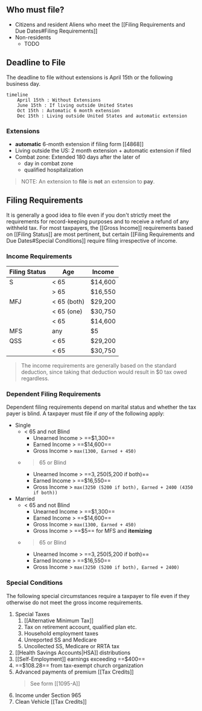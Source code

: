 ## Who must file?

- Citizens and resident Aliens who meet the [[Filing Requirements and Due Dates#Filing Requirements]]
- Non-residents 
	- TODO

## Deadline to File

The deadline to file without extensions is April 15th or the following business day.

```mermaid
timeline
	April 15th : Without Extensions
	June 15th : If living outside United States
	Oct 15th : Automatic 6 month extension
	Dec 15th : Living outside United States and automatic extension
```

### Extensions

- **automatic** 6-month extension if filing form [[4868]]
- Living outside the US: 2 month extension + automatic extension if filed
- Combat zone: Extended 180 days after the later of
	- day in combat zone
	- qualified hospitalization

> NOTE: An extension to **file** is **not** an extension to **pay**.

## Filing Requirements

It is generally a good idea to file even if you don't strictly meet the requirements for record-keeping purposes and to receive a refund of any withheld tax. For most taxpayers, the [[Gross Income]] requirements based on [[Filing Status]] are most pertinent, but certain [[Filing Requirements and Due Dates#Special Conditions]] require filing irrespective of income. 

### Income Requirements

|Filing Status     |Age     |Income |
|----------------- |--------|-------|
|S|< 65|$14,600|
||> 65|$16,550|
|MFJ|< 65 (both)|$29,200|
||< 65 (one)|$30,750|
||< 65|$14,600|
|MFS|any|$5|
|QSS|< 65|$29,200|
||< 65|$30,750|

> The income requirements are generally based on the standard deduction, since taking that deduction would result in $0 tax owed regardless.

### Dependent Filing Requirements

Dependent filing requirements depend on marital status and whether the tax payer is blind. A taxpayer must file if *any* of the following apply:

- Single
	- < 65 and not Blind
		- Unearned Income > ==$1,300==
		- Earned Income > ==$14,600==
		- Gross Income > `max(1300, Earned + 450)`
	- > 65 or Blind
		- Unearned Income > ==$3,250 ($5,200 if both)==
		- Earned Income > ==$16,550==
		- Gross Income > `max(3250 (5200 if both), Earned + 2400 (4350 if both))`
- Married
	- < 65 and not Blind
		- Unearned Income > ==$1,300==
		- Earned Income > ==$14,600==
		- Gross Income > `max(1300, Earned + 450)`
		- Gross Income > ==$5== for MFS and **itemizing**
	- > 65 or Blind
		- Unearned Income > ==$3,250 ($5,200 if both)==
		- Earned Income > ==$16,550==
		- Gross Income > `max(3250 (5200 if both), Earned + 2400)`

### Special Conditions

The following special circumstances require a taxpayer to file even if they otherwise do not meet the gross income requirements.

1. Special Taxes
	1. [[Alternative Minimum Tax]]
	2. Tax on retirement account, qualified plan etc.
	3. Household employment taxes
	4. Unreported SS and Medicare
	5. Uncollected SS, Medicare or RRTA tax
2. [[Health Savings Accounts|HSA]] distributions
3. [[Self-Employment]] earnings exceeding ==$400==
4. ==$108.28== from tax-exempt church organization
5. Advanced payments of premium [[Tax Credits]]
	> See form [[1095-A]]
6. Income under Section 965
7. Clean Vehicle [[Tax Credits]]